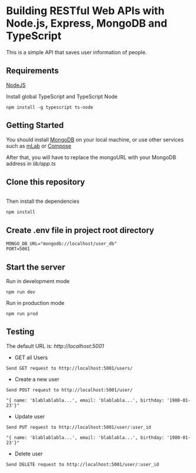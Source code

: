 # Building RESTful Web APIs with Node.js, Express, MongoDB and TypeScript

This is a simple API that saves user information of people. 

## Requirements

[NodeJS](https://nodejs.org/en/)

Install global TypeScript and TypeScript Node

```
npm install -g typescript ts-node
```

## Getting Started

You should install [MongoDB](https://docs.mongodb.com/manual/administration/install-community/) on your local machine, or use other services such as [mLab](https://mlab.com/) or [Compose](https://www.compose.com/compare/mongodb)

After that, you will have to replace the mongoURL with your MongoDB address in *lib/app.ts*

## Clone this repository

```

```

Then install the dependencies

```
npm install
```

## Create .env file in project root directory

```
MONGO_DB_URL="mongodb://localhost/user_db"
PORT=5001
```



## Start the server

Run in development mode

```
npm run dev
```

Run in production mode 

```
npm run prod
```

## Testing 

The default URL is: *http://localhost:5001*

+ GET all Users

```
Send GET request to http://localhost:5001/users/
```

+ Create a new user

```
Send POST request to http://localhost:5001/user/
```
```
"{ name: 'blablablabla...', email: 'blablabla...', birthday: '1980-01-23'}"
```

+ Update user

```
Send PUT request to http://localhost:5001/user/:user_id
```
```
"{ name: 'blablablabla...', email: 'blablabla...', birthday: '1980-01-23'}"
```

+ Delete user

```
Send DELETE request to http://localhost:5001/user/:user_id
```

